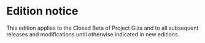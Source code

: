 # Edition notice

This edition applies to the Closed Beta of Project Giza and to all subsequent releases and modifications until otherwise indicated in new editions. 
